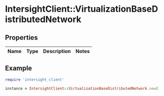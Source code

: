 # IntersightClient::VirtualizationBaseDistributedNetwork

## Properties

| Name | Type | Description | Notes |
| ---- | ---- | ----------- | ----- |

## Example

```ruby
require 'intersight_client'

instance = IntersightClient::VirtualizationBaseDistributedNetwork.new()
```


